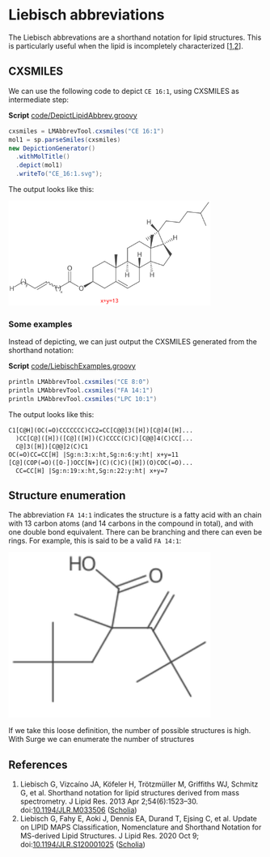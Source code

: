 # Liebisch abbreviations

The Liebisch abbrevations are a shorthand notation for lipid structures. This is particularly useful
when the lipid is incompletely characterized [<a href="#citeref1">1</a>,<a href="#citeref2">2</a>].

## CXSMILES

We can use the following code to depict `CE 16:1`, using CXSMILES as intermediate step:

**Script** [code/DepictLipidAbbrev.groovy](code/DepictLipidAbbrev.code.md)
```groovy
cxsmiles = LMAbbrevTool.cxsmiles("CE 16:1")
mol1 = sp.parseSmiles(cxsmiles)
new DepictionGenerator()
  .withMolTitle()
  .depict(mol1)
  .writeTo("CE_16:1.svg");
```

The output looks like this:

<img src="./images/generated/CE_16:1.svg" width="400" alt="Depiction of the 2D structure of CE 16:1" />

### Some examples

Instead of depicting, we can just output the CXSMILES generated from the shorthand notation:

**Script** [code/LiebischExamples.groovy](code/LiebischExamples.code.md)
```groovy
println LMAbbrevTool.cxsmiles("CE 8:0")
println LMAbbrevTool.cxsmiles("FA 14:1")
println LMAbbrevTool.cxsmiles("LPC 10:1")
```

The output looks like this:

```
C1[C@H](OC(=O)CCCCCCC)CC2=CC[C@@]3([H])[C@]4([H]...
  )CC[C@]([H])([C@]([H])(C)CCCC(C)C)[C@@]4(C)CC[...
  C@]3([H])[C@@]2(C)C1
OC(=O)CC=CC[H] |Sg:n:3:x:ht,Sg:n:6:y:ht| x+y=11
[C@](COP(=O)([O-])OCC[N+](C)(C)C)([H])(O)COC(=O)...
  CC=CC[H] |Sg:n:19:x:ht,Sg:n:22:y:ht| x+y=7
```

## Structure enumeration

The abbreviation `FA 14:1` indicates the structure is a fatty acid with an chain with 13 carbon atoms
(and 14 carbons in the compound in total), and with one double bond equivalent. There can be branching
and there can even be rings. For example, this is said to be a valid `FA 14:1`:

<img src="./images/generated/FA_14:1.svg" width="400" alt="Depiction of a theoretical structure of FA 14:1" />
<!-- <code>FA14Branching</code> -->

If we take this loose definition, the number of possible structures is high. With Surge we can enumerate
the number of structures

## References

1. <a name="citeref1"></a>Liebisch G, Vizcaíno JA, Köfeler H, Trötzmüller M, Griffiths WJ, Schmitz G, et al. Shorthand notation for lipid structures derived from mass spectrometry. J Lipid Res. 2013 Apr 2;54(6):1523–30.  doi:[10.1194/JLR.M033506](https://doi.org/10.1194/JLR.M033506) ([Scholia](https://scholia.toolforge.org/doi/10.1194/JLR.M033506))
2. <a name="citeref2"></a>Liebisch G, Fahy E, Aoki J, Dennis EA, Durand T, Ejsing C, et al. Update on LIPID MAPS Classification, Nomenclature and Shorthand Notation for MS-derived Lipid Structures. J Lipid Res. 2020 Oct 9;  doi:[10.1194/JLR.S120001025](https://doi.org/10.1194/JLR.S120001025) ([Scholia](https://scholia.toolforge.org/doi/10.1194/JLR.S120001025))


